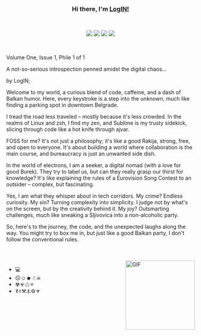 <div align="center">
<h3> Hi there, I'm <a href="http://ivantomic.com">LogIN!</a> </h3>
<br />

![](https://img.shields.io/badge/OS-Linux-informational?style=flat-square&logo=linux&logoColor=white&color=fcc624)
![](https://img.shields.io/badge/Shell-zsh-informational?style=flat-square&logo=gnu-bash&logoColor=white&color=a42e2b)
![](https://img.shields.io/badge/Editor-Sublime-informational?style=flat-square&logo=neovim&logoColor=white&color=57a143)
![](https://img.shields.io/badge/Philosophy-FOSS-informational?style=flat-square&logo=docker&logoColor=white&color=2496ed)
</div>

<br />

Volume One, Issue 1, Phile 1 of 1

A not-so-serious introspection penned amidst the digital chaos...

by LogIN;

Welcome to my world, a curious blend of code, caffeine, and a dash of Balkan humor. Here, every keystroke is a step into the unknown, much like finding a parking spot in downtown Belgrade.

I tread the road less traveled – mostly because it's less crowded. In the realms of Linux and zsh, I find my zen, and Sublime is my trusty sidekick, slicing through code like a hot knife through ajvar.

FOSS for me? It's not just a philosophy; it's like a good Rakija, strong, free, and open to everyone. It's about building a world where collaboration is the main course, and bureaucracy is just an unwanted side dish.

In the world of electrons, I am a seeker, a digital nomad (with a love for good Burek). They try to label us, but can they really grasp our thirst for knowledge? It's like explaining the rules of a Eurovision Song Contest to an outsider – complex, but fascinating.

Yes, I am what they whisper about in tech corridors. My crime? Endless curiosity. My sin? Turning complexity into simplicity. I judge not by what's on the screen, but by the creativity behind it. My joy? Outsmarting challenges, much like sneaking a Sljivovica into a non-alcoholic party.

So, here's to the journey, the code, and the unexpected laughs along the way. You might try to box me in, but just like a good Balkan party, I don't follow the conventional rules.

<br />
<br />

<img align="right" height="185" alt="GIF" src="https://media.tenor.com/images/1b841115df8c24772cac95398cc07c6a/tenor.gif"/>

- 💻
- ☹☺☻☃☠
- ☢☣⚝⚛
- ☤⚕⚒⚓⚙⚜

